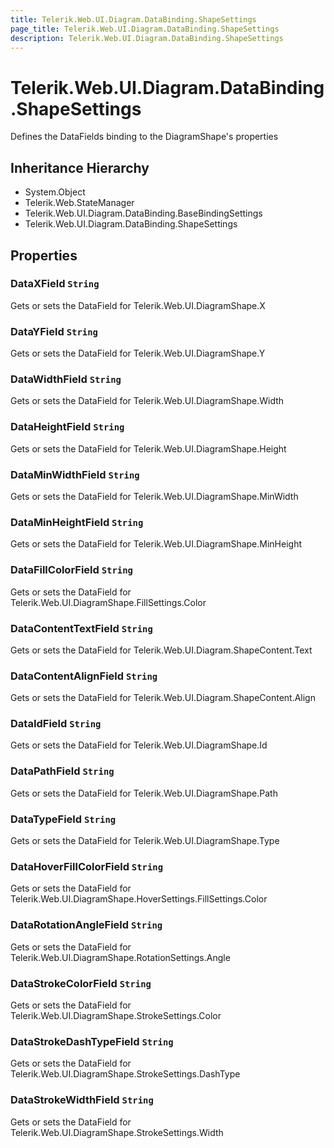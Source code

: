 ```yaml
---
title: Telerik.Web.UI.Diagram.DataBinding.ShapeSettings
page_title: Telerik.Web.UI.Diagram.DataBinding.ShapeSettings
description: Telerik.Web.UI.Diagram.DataBinding.ShapeSettings
---
```


# Telerik.Web.UI.Diagram.DataBinding.ShapeSettings

Defines the DataFields binding to the DiagramShape's properties

## Inheritance Hierarchy

* System.Object
* Telerik.Web.StateManager
* Telerik.Web.UI.Diagram.DataBinding.BaseBindingSettings
* Telerik.Web.UI.Diagram.DataBinding.ShapeSettings

## Properties

###  DataXField `String`

Gets or sets the DataField for Telerik.Web.UI.DiagramShape.X

###  DataYField `String`

Gets or sets the DataField for Telerik.Web.UI.DiagramShape.Y

###  DataWidthField `String`

Gets or sets the DataField for Telerik.Web.UI.DiagramShape.Width

###  DataHeightField `String`

Gets or sets the DataField for Telerik.Web.UI.DiagramShape.Height

###  DataMinWidthField `String`

Gets or sets the DataField for Telerik.Web.UI.DiagramShape.MinWidth

###  DataMinHeightField `String`

Gets or sets the DataField for Telerik.Web.UI.DiagramShape.MinHeight

###  DataFillColorField `String`

Gets or sets the DataField for Telerik.Web.UI.DiagramShape.FillSettings.Color

###  DataContentTextField `String`

Gets or sets the DataField for Telerik.Web.UI.Diagram.ShapeContent.Text

###  DataContentAlignField `String`

Gets or sets the DataField for Telerik.Web.UI.Diagram.ShapeContent.Align

###  DataIdField `String`

Gets or sets the DataField for Telerik.Web.UI.DiagramShape.Id

###  DataPathField `String`

Gets or sets the DataField for Telerik.Web.UI.DiagramShape.Path

###  DataTypeField `String`

Gets or sets the DataField for Telerik.Web.UI.DiagramShape.Type

###  DataHoverFillColorField `String`

Gets or sets the DataField for Telerik.Web.UI.DiagramShape.HoverSettings.FillSettings.Color

###  DataRotationAngleField `String`

Gets or sets the DataField for Telerik.Web.UI.DiagramShape.RotationSettings.Angle

###  DataStrokeColorField `String`

Gets or sets the DataField for Telerik.Web.UI.DiagramShape.StrokeSettings.Color

###  DataStrokeDashTypeField `String`

Gets or sets the DataField for Telerik.Web.UI.DiagramShape.StrokeSettings.DashType

###  DataStrokeWidthField `String`

Gets or sets the DataField for Telerik.Web.UI.DiagramShape.StrokeSettings.Width

